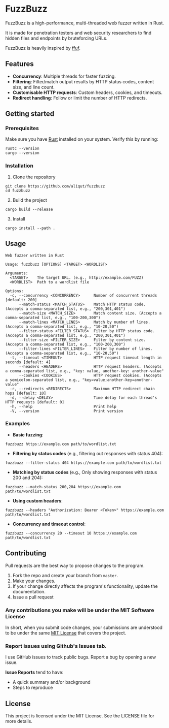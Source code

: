 # FuzzBuzz

FuzzBuzz is a high-performance, multi-threaded web fuzzer written in Rust.

It is made for penetration testers and web security researchers to find hidden files and endpoints by bruteforcing URLs.

FuzzBuzz is heavily inspired by [ffuf](https://github.com/ffuf/ffuf).

## Features

- **Concurrency**: Multiple threads for faster fuzzing.
- **Filtering**: Filter/match output results by HTTP status codes, content size, and line count.
- **Customisable HTTP requests**: Custom headers, cookies, and timeouts.
- **Redirect handling**: Follow or limit the number of HTTP redirects.

## Getting started

### Prerequisites

Make sure you have [Rust](https://www.rust-lang.org/learn/get-started) installed on your system. Verify this by running:

```
rustc --version
cargo --version
```

### Installation

1. Clone the repository

```
git clone https://github.com/aliqut/fuzzbuzz
cd fuzzbuzz
```

2. Build the project

```
cargo build --release
```

3. Install

```
cargo install --path .
```

## Usage

```
Web fuzzer written in Rust

Usage: fuzzbuzz [OPTIONS] <TARGET> <WORDLIST>

Arguments:
  <TARGET>    The target URL. (e.g., http://example.com/FUZZ)
  <WORDLIST>  Path to a wordlist file

Options:
  -c, --concurrency <CONCURRENCY>      Number of concurrent threads [default: 200]
      --match-status <MATCH_STATUS>    Match HTTP status code. (Accepts a comma-separated list, e.g., "200,301,401")
      --match-size <MATCH_SIZE>        Match content size. (Accepts a comma-separated list, e.g., "100-200,300")
      --match-lines <MATCH_LINES>      Match by number of lines. (Accepts a comma-separated list, e.g., "10-20,50")
      --filter-status <FILTER_STATUS>  Filter by HTTP status code. (Accepts a comma-separated list, e.g., "200,301,401")
      --filter-size <FILTER_SIZE>      Filter by content size. (Accepts a comma-separated list, e.g., "100-200,300")
      --filter-lines <FILTER_LINES>    Filter by number of lines. (Accepts a comma-separated list, e.g., "10-20,50")
  -t, --timeout <TIMEOUT>              HTTP request timeout length in seconds [default: 4]
      --headers <HEADERS>              HTTP request headers. (Accepts a comma-separated list, e.g., "key: value, another-key: another-value"
      --cookies <COOKIES>              HTTP request cookies. (Accepts a semicolon-separated list, e.g., "key=value;another-key=another-value"
  -r, --redirects <REDIRECTS>          Maximum HTTP redirect chain hops [default: 10]
  -d, --delay <DELAY>                  Time delay for each thread's HTTP requests [default: 0]
  -h, --help                           Print help
  -V, --version                        Print version

```

### Examples

- **Basic fuzzing**:
  
```
fuzzbuzz https://example.com path/to/wordlist.txt
```

- **Filtering by status codes** (e.g., filtering out responses with status 404):

```
fuzzbuzz --filter-status 404 https://example.com path/to/wordlist.txt
```

- **Matching by status codes** (e.g., Only showing responses with status 200 and 204):

```
fuzzbuzz --match-status 200,204 https://example.com path/to/wordlist.txt
```


- **Using custom headers**:

```
fuzzbuzz --headers "Authorization: Bearer <Token>" https://example.com path/to/wordlist.txt
```


- **Concurrency and timeout control**:

```
fuzzbuzz --concurrency 20 --timeout 10 https://example.com path/to/wordlist.txt
```

## Contributing
Pull requests are the best way to propose changes to the program.

1. Fork the repo and create your branch from `master`.
2. Make your changes.
3. If your change directly affects the program's functionality, update the documentation.
4. Issue a pull request

### Any contributions you make will be under the MIT Software License
In short, when you submit code changes, your submissions are understood to be under the same [MIT License](http://choosealicense.com/licenses/mit/) that covers the project.

### Report issues using Github's Issues tab.
I use GitHub issues to track public bugs. Report a bug by opening a new issue.

**Issue Reports** tend to have:

- A quick summary and/or background
- Steps to reproduce

## License
This project is licensed under the MIT License. See the LICENSE file for more details.
